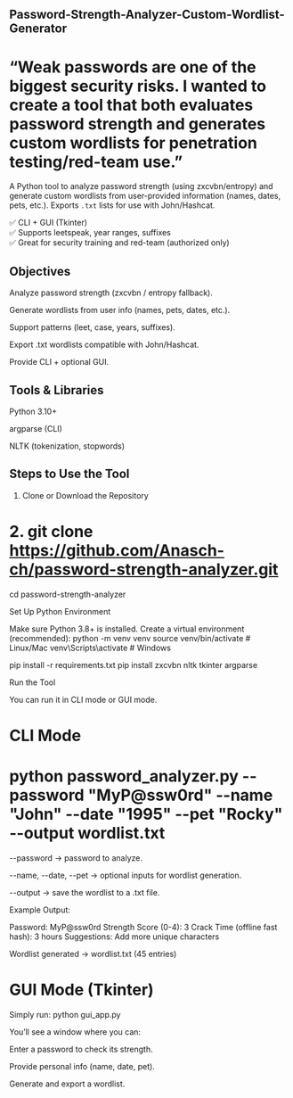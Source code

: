 ## Password-Strength-Analyzer-Custom-Wordlist-Generator
# “Weak passwords are one of the biggest security risks. I wanted to create a tool that both evaluates password strength and generates custom wordlists for penetration testing/red-team use.”

A Python tool to analyze password strength (using zxcvbn/entropy) and generate custom 
wordlists from user-provided information (names, dates, pets, etc.). 
Exports `.txt` lists for use with John/Hashcat.

✅ CLI + GUI (Tkinter)  
✅ Supports leetspeak, year ranges, suffixes  
✅ Great for security training and red-team (authorized only)

## Objectives

Analyze password strength (zxcvbn / entropy fallback).

Generate wordlists from user info (names, pets, dates, etc.).

Support patterns (leet, case, years, suffixes).

Export .txt wordlists compatible with John/Hashcat.

Provide CLI + optional GUI.

## Tools & Libraries

Python 3.10+

argparse (CLI)

NLTK (tokenization, stopwords)

## Steps to Use the Tool
1. Clone or Download the Repository
# 2. git clone https://github.com/Anasch-ch/password-strength-analyzer.git
cd password-strength-analyzer

Set Up Python Environment

Make sure Python 3.8+ is installed.
Create a virtual environment (recommended):
python -m venv venv
source venv/bin/activate   # Linux/Mac
venv\Scripts\activate      # Windows

pip install -r requirements.txt
pip install zxcvbn nltk tkinter argparse


Run the Tool

You can run it in CLI mode or GUI mode.

# CLI Mode

# python password_analyzer.py --password "MyP@ssw0rd" --name "John" --date "1995" --pet "Rocky" --output wordlist.txt

--password → password to analyze.

--name, --date, --pet → optional inputs for wordlist generation.

--output → save the wordlist to a .txt file.

Example Output:

Password: MyP@ssw0rd
Strength Score (0-4): 3
Crack Time (offline fast hash): 3 hours
Suggestions: Add more unique characters

Wordlist generated → wordlist.txt (45 entries)



# GUI Mode (Tkinter)

Simply run:
python gui_app.py

You’ll see a window where you can:

Enter a password to check its strength.

Provide personal info (name, date, pet).

Generate and export a wordlist.

